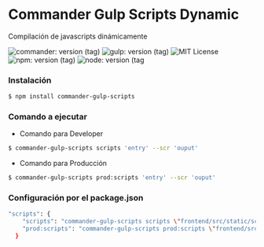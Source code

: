 # Commander Gulp Scripts Dynamic

<p>Compilación de javascripts dinámicamente</p>
 
![commander: version (tag)](https://img.shields.io/badge/commander-v3.0.2-blue?style=for-the-badge)
![gulp: version (tag)](https://img.shields.io/badge/gulp-v4.0.2-orange?style=for-the-badge)
![MIT License](https://img.shields.io/badge/lincense-MIT-yellow?style=for-the-badge) 
![npm: version (tag)](https://img.shields.io/badge/npm-v7.0.15-red?style=for-the-badge)
![node: version (tag](https://img.shields.io/badge/node-v15.4.0-green?style=for-the-badge)


### Instalación

```bash
$ npm install commander-gulp-scripts
```


### Comando a ejecutar

- Comando para Developer

```bash
$ commander-gulp-scripts scripts 'entry' --scr 'ouput'
```

- Comando para Producción

```bash
$ commander-gulp-scripts prod:scripts 'entry' --scr 'ouput'
```

### Configuración por el package.json

```bash
"scripts": {
    "scripts": "commander-gulp-scripts scripts \"frontend/src/static/scripts/*.js\" \"frontend/src/static/scripts/**/*.js\" --scr \"docs/scripts\"",
    "prod:scripts": "commander-gulp-scripts prod:scripts \"frontend/src/static/scripts/*.js\" \"frontend/src/static/scripts/**/*.js\" --scr \"docs/scripts\""
  }
```
